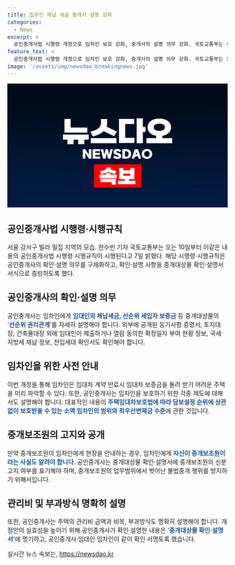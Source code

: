 ```yaml
---
title: 집주인 체납 세금 중개사 설명 강화
categories:
  - News
excerpt: >
  공인중개사법 시행령 개정으로 임차인 보호 강화, 중개사의 설명 의무 강화. 국토교통부는 오는 10일부터 공인중개사의 확인·설명 의무를 구체화하고, 중개대상물 확인·설명서로 증빙하도록 하는 내용의 시행령·시행규칙이 시행된다고 밝혔다. 중개사는 임차인에게 임대인의 체납세금, 선순위 세입자 보증금 등 중개대상물의 ‘선순위 권리관계’를 자세히 설명해야 하며, 중개보조원의 신분고지 여부를 표기해야 한다.
feature_text: >
  공인중개사법 시행령 개정으로 임차인 보호 강화, 중개사의 설명 의무 강화. 국토교통부는 오는 10일부터 공인중개사의 확인·설명 의무를 구체화하고, 중개대상물 확인·설명서로 증빙하도록 하는 내용의 시행령·시행규칙이 시행된다고 밝혔다. 중개사는 임차인에게 임대인의 체납세금, 선순위 세입자 보증금 등 중개대상물의 ‘선순위 권리관계’를 자세히 설명해야 하며, 중개보조원의 신분고지 여부를 표기해야 한다.
image: '/assets/img/newsdao_breakingnews.jpg'
---
```


<p><img src="/assets/img/newsdao_breakingnews.jpg" alt="flaretime 속보" /></p>

<h2 data-ke-size="size26">공인중개사법 시행령·시행규칙</h2>

<p data-ke-size="size16">서울 강서구 빌라 밀집 지역의 모습. 한수빈 기자 국토교통부는 오는 10일부터 이같은 내용의 공인중개사법 시행령·시행규칙이 시행된다고 7일 밝혔다. 해당 시행령·시행규칙은 공인중개사의 확인·설명 의무를 구체화하고, 확인·설명 사항을 중개대상물 확인·설명서 서식으로 증빙하도록 했다.</p>

<h2 data-ke-size="size26">공인중개사의 확인·설명 의무</h2>

<p data-ke-size="size16">공인중개사는 임차인에게 <b><span style="color: #1a5490;">임대인의 체납세금, 선순위 세입자 보증금</span></b> 등 중개대상물의 ‘<b><span style="color: #1a5490;">선순위 권리관계</span></b>’를 자세히 설명해야 합니다. 외부에 공개된 등기사항 증명서, 토지대장, 건축물대장 외에 임대인이 제출하거나 열람 동의한 확정일자 부여 현황 정보, 국세·지방세 체납 정보, 전입세대 확인서도 확인해야 합니다.</p>

<h2 data-ke-size="size26">임차인을 위한 사전 안내</h2>

<p data-ke-size="size16">이번 개정을 통해 임차인은 임대차 계약 만료시 임대차 보증금을 돌려 받기 어려운 주택을 미리 파악할 수 있다. 또한, 공인중개사는 임차인을 보호하기 위한 각종 제도에 대해서도 설명해야 합니다. 대표적인 내용이 <b><span style="color: #1a5490;">주택임대차보호법에 따라 담보설정 순위에 상관없이 보호받을 수 있는 소액 임차인의 범위와 최우선변제금 수준</span></b>에 관한 것입니다.</p>

<h2 data-ke-size="size26">중개보조원의 고지와 공개</h2>

<p data-ke-size="size16">만약 중개보조원이 임차인에게 현장을 안내하는 경우, 임차인에게 <b><span style="color: #1a5490;">자신이 중개보조원이라는 사실도 알려야 합니다</span></b>. 공인중개사는 중개대상물 확인·설명서에 중개보조원의 신분고지 여부를 표기해야 하며, 중개보조원의 업무범위에서 벗어난 불법중개 행위를 방지하기 위해서입니다.</p>

<h2 data-ke-size="size26">관리비 및 부과방식 명확히 설명</h2>

<p data-ke-size="size16">또한, 공인중개사는 주택의 관리비 금액과 비목, 부과방식도 명확히 설명해야 합니다. 개정안의 실효성을 높이기 위해 공인중개사가 확인·설명한 내용은 ‘<b><span style="color: #1a5490;">중개대상물 확인·설명서’</span></b>에 명기하고, 공인중개사·임대인·임차인이 같이 확인·서명토록 했습니다.</p>
실시간 뉴스 속보는, <a href="https://newsdao.kr" rel="dofollow">https://newsdao.kr</a>


